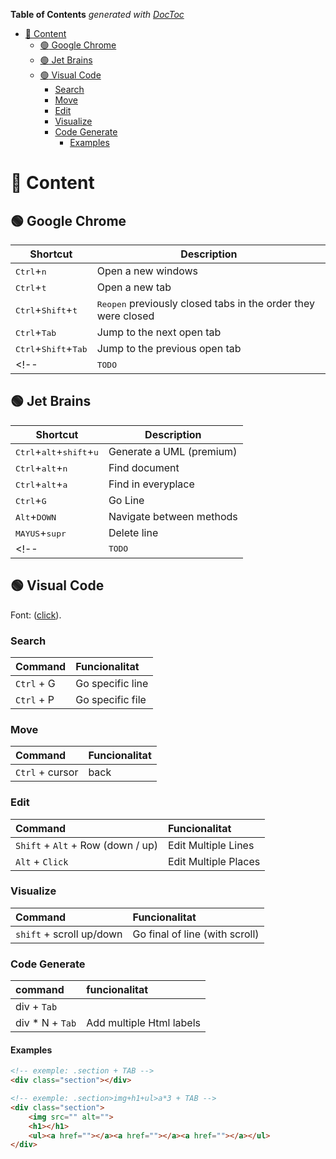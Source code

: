 <!-- START doctoc generated TOC please keep comment here to allow auto update -->
<!-- DON'T EDIT THIS SECTION, INSTEAD RE-RUN doctoc TO UPDATE -->
**Table of Contents**  *generated with [DocToc](https://github.com/thlorenz/doctoc)*

- [:rocket: Content](#rocket-content)
  - [:green_circle: Google Chrome](#green_circle-google-chrome)
  - [:green_circle: Jet Brains](#green_circle-jet-brains)
  - [:green_circle: Visual Code](#green_circle-visual-code)
    - [Search](#search)
    - [Move](#move)
    - [Edit](#edit)
    - [Visualize](#visualize)
    - [Code Generate](#code-generate)
      - [Examples](#examples)

<!-- END doctoc generated TOC please keep comment here to allow auto update -->

# :rocket: Content

## :green_circle: Google Chrome

| Shortcut | Description |
| ---------| ----------- |
| <kbd>Ctrl</kbd>+<kbd>n</kbd> | Open a new windows |
| <kbd>Ctrl</kbd>+<kbd>t</kbd> | Open a new tab |
| <kbd>Ctrl</kbd>+<kbd>Shift</kbd>+<kbd>t</kbd> | <kbd>Reopen</kbd> previously closed tabs in the order they were closed |
| <kbd>Ctrl</kbd>+<kbd>Tab</kbd> | Jump to the next open tab |
| <kbd>Ctrl</kbd>+<kbd>Shift</kbd>+<kbd>Tab</kbd> | Jump to the previous open tab |
<!-- | <kbd>TODO</kbd> | ... | -->

## :green_circle: Jet Brains

| Shortcut | Description |
| ---------| ----------- |
| <kbd>Ctrl</kbd>+<kbd>alt</kbd>+<kbd>shift</kbd>+<kbd>u</kbd> | Generate a UML (premium) |
| <kbd>Ctrl</kbd>+<kbd>alt</kbd>+<kbd>n</kbd> | Find document |
| <kbd>Ctrl</kbd>+<kbd>alt</kbd>+<kbd>a</kbd> | Find in everyplace |
| <kbd>Ctrl</kbd>+<kbd>G</kbd> | Go Line |
| <kbd>Alt</kbd>+<kbd>DOWN</kbd> | Navigate between methods |
| <kbd>MAYUS</kbd>+<kbd>supr</kbd> | Delete line |
<!-- | <kbd>TODO</kbd> | ... | -->

## :green_circle: Visual Code

Font: ([click](https://code.visualstudio.com/shortcuts/keyboard-shortcuts-windows.pdf)).

### Search

| Command | Funcionalitat     |
| :------------- | :------------- |
| `Ctrl` + G | Go specific line      |
| `Ctrl` + P | Go specific file      |

### Move

| Command | Funcionalitat     |
| :------------- | :------------- |
| `Ctrl` + cursor | back      |

### Edit

| Command | Funcionalitat     |
| :------------- | :------------- |
| `Shift` + `Alt` + Row (down / up)  | Edit Multiple Lines      |
| `Alt` + `Click`      | Edit Multiple Places      |

### Visualize

| Command | Funcionalitat     |
| :------------- | :------------- |
| `shift` + scroll up/down | Go final of line (with scroll)      |

### Code Generate

| command | funcionalitat     |
| :------------- | :------------- |
| div + `Tab` |  | Add super fast HTML tags |
| div * N + `Tab` | Add multiple Html labels |

#### Examples

```Html
<!-- exemple: .section + TAB -->
<div class="section"></div>
```

```Html
<!-- exemple: .section>img+h1+ul>a*3 + TAB -->
<div class="section">
    <img src="" alt="">
    <h1></h1>
    <ul><a href=""></a><a href=""></a><a href=""></a></ul>
</div>
```
